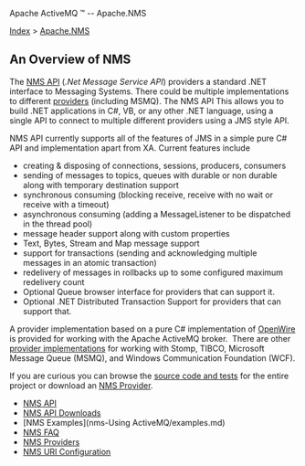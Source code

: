 Apache ActiveMQ ™ -- Apache.NMS 

[Index](index.html) > [Apache.NMS](Index/apacheIndex/Overview/nms.md)

An Overview of NMS
------------------

The [NMS API](nms-Index/Site/NavigationIndex/Site/Navigation/Index/Site/Navigation/api.md) (_.Net Message Service API_) providers a standard .NET interface to Messaging Systems. There could be multiple implementations to different [providers](Index/Apache.NMS/nms-providers.md) (including MSMQ). The NMS API This allows you to build .NET applications in C#, VB, or any other .NET language, using a single API to connect to multiple different providers using a JMS style API.

NMS API currently supports all of the features of JMS in a simple pure C# API and implementation apart from XA. Current features include

*   creating & disposing of connections, sessions, producers, consumers
*   sending of messages to topics, queues with durable or non durable along with temporary destination support
*   synchronous consuming (blocking receive, receive with no wait or receive with a timeout)
*   asynchronous consuming (adding a MessageListener to be dispatched in the thread pool)
*   message header support along with custom properties
*   Text, Bytes, Stream and Map message support
*   support for transactions (sending and acknowledging multiple messages in an atomic transaction)
*   redelivery of messages in rollbacks up to some configured maximum redelivery count
*   Optional Queue browser interface for providers that can support it.
*   Optional .NET Distributed Transaction Support for providers that can support that.

A provider implementation based on a pure C# implementation of [OpenWire](http://activemq.apache.orgConnectivity/Protocols/openwire.md) is provided for working with the Apache ActiveMQ broker.  There are other [provider implementations](Index/Apache.NMS/nms-providers.md) for working with Stomp, TIBCO, Microsoft Message Queue (MSMQ), and Windows Communication Foundation (WCF).

If you are curious you can browse the [source code and tests](https://svn.apache.org/repos/asf/activemq/activemq-dotnet/) for the entire project or download an [NMS Provider](Index/Apache.NMS/nms-providers.md).

*   [NMS API](nms-Index/Site/NavigationIndex/Site/Navigation/Index/Site/Navigation/api.md)
*   [NMS API Downloads](Index/Apache.NMSIndex/Apache.NMS/Index/Apache.NMS/nms-api-downloads.md)
*   [NMS Examples](nms-Using ActiveMQ/examples.md)
*   [NMS FAQ](nms-CommunityCommunity/Community/faq.md)
*   [NMS Providers](Index/Apache.NMS/nms-providers.md)
*   [NMS URI Configuration](nms-uri-Community/FAQ/configuration.md)


